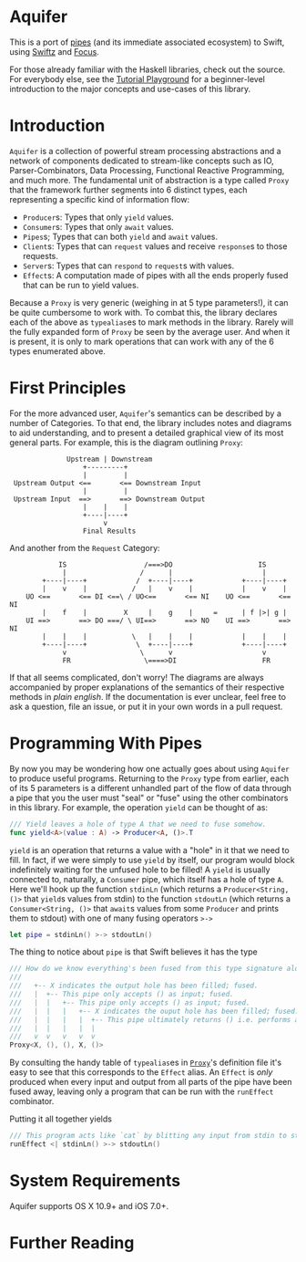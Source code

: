 # Aquifer

This is a port of [pipes](http://hackage.haskell.org/package/pipes) (and its 
immediate associated ecosystem) to Swift, using 
[Swiftz](https://github.com/typelift/Swiftz) and 
[Focus](https://github.com/typelift/Focus).

For those already familiar with the Haskell libraries, check out the source.  For
everybody else, see the [Tutorial Playground](Tutorial.playground) for a
beginner-level introduction to the major concepts and use-cases of this library.

# Introduction

`Aquifer` is a collection of powerful stream processing abstractions and
a network of components dedicated to stream-like concepts such as IO,
Parser-Combinators, Data Processing, Functional Reactive Programming, and much
more.  The fundamental unit of abstraction is a type called `Proxy` that the
framework further segments into 6 distinct types, each representing a specific
kind of information flow:

* `Producer`s: Types that only `yield` values.
* `Consumer`s: Types that only `await` values.
* `Pipes`s; Types that can both `yield` and `await` values.
* `Client`s: Types that can `request` values and receive `response`s to those requests.
* `Server`s: Types that can `respond` to `request`s with values.
* `Effect`s: A computation made of pipes with all the ends properly fused that can be run to yield values.

Because a `Proxy` is very generic (weighing in at 5 type parameters!), it can
be quite cumbersome to work with.  To combat this, the library declares each
of the above as `typealias`es to mark methods in the library.  Rarely will the
fully expanded form of `Proxy` be seen by the average user.  And when it is
present, it is only to mark operations that can work with any of the 6 types
enumerated above.

# First Principles

For the more advanced user, `Aquifer`'s semantics can be described by a number
of Categories.  To that end, the library includes notes and diagrams to aid
understanding, and to present a detailed graphical view of its most general
parts.  For example, this is the diagram outlining `Proxy`:

```
              Upstream | Downstream
                  +---------+
                  |         |
 Upstream Output <==       <== Downstream Input
                  |         |
 Upstream Input  ==>       ==> Downstream Output
                  |    |    |
                  +----|----+
                       v
                  Final Results
```

And another from the `Request` Category:

```
            IS                   /===>DO                     IS
             |                  /      |                      |
        +----|----+            /  +----|----+            +----|----+
        |    v    |           /   |    v    |            |    v    |
    UO <==       <== DI <==\ / UO<==       <== NI    UO <==       <== NI
        |    f    |         X     |    g    |     =      | f |>| g |
    UI ==>       ==> DO ===/ \ UI==>       ==> NO    UI ==>       ==> NI
        |    |    |           \   |    |    |            |    |    |
        +----|----+            \  +----|----+            +----|----+
             v                  \      v                      v
             FR                  \====>DI                     FR
```

If that all seems complicated, don't worry!  The diagrams are always accompanied
by proper explanations of the semantics of their respective methods in *plain
english*.  If the documentation is ever unclear, feel free to ask a question,
file an issue, or put it in your own words in a pull request.  

# Programming With Pipes

By now you may be wondering how one actually goes about using `Aquifer` to
produce useful programs.  Returning to the `Proxy` type from earlier, each of
its 5 parameters is a different unhandled part of the flow of data through
a pipe that you the user must "seal" or "fuse" using the other combinators in
this library.  For example, the operation `yield` can be thought of as:

```swift
/// Yield leaves a hole of type A that we need to fuse somehow.
func yield<A>(value : A) -> Producer<A, ()>.T
```

`yield` is an operation that returns a value with a "hole" in it that we need to
fill.  In fact, if we were simply to use `yield` by itself, our program would
block indefinitely waiting for the unfused hole to be filled!  A `yield` is
usually connected to, naturally, a `Consumer` pipe, which itself has a hole of
type `A`.  Here we'll hook up the function `stdinLn` (which returns
a `Producer<String, ()>` that `yield`s values from stdin) to the function
`stdoutLn` (which returns a `Consumer<String, ()>` that `await`s values from
some `Producer` and prints them to stdout) with one of many fusing operators `>->`

```swift
let pipe = stdinLn() >-> stdoutLn()
```

The thing to notice about `pipe` is that Swift believes it has the type

```swift
/// How do we know everything's been fused from this type signature alone?
///
///   +-- X indicates the output hole has been filled; fused.
///   |  +-- This pipe only accepts () as input; fused.
///   |  |   +-- This pipe only accepts () as input; fused.
///   |  |   |   +-- X indicates the ouput hole has been filled; fused.
///   |  |   |   |  +-- This pipe ultimately returns () i.e. performs an effect.
///   |  |   |   |  |
///   v  v   v   v  v
Proxy<X, (), (), X, ()>
```

By consulting the handy table of `typealias`es in [`Proxy`](Aquifer/Proxy.swift)'s
definition file it's easy to see that this corresponds to the `Effect` alias.  An 
`Effect` is *only* produced when every input and output from all parts of the pipe
have been fused away, leaving only a program that can be run with the `runEffect` 
combinator.

Putting it all together yields

```swift
/// This program acts like `cat` by blitting any input from stdin to stdout.
runEffect <| stdinLn() >-> stdoutLn()
```

# System Requirements

Aquifer supports OS X 10.9+ and iOS 7.0+.

# Further Reading


